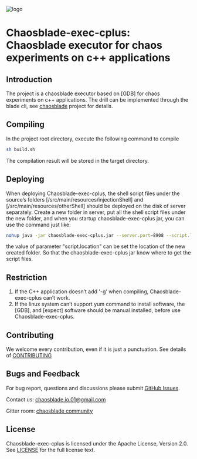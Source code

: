 ![logo](https://chaosblade.oss-cn-hangzhou.aliyuncs.com/doc/image/chaosblade-logo.png)

# Chaosblade-exec-cplus: Chaosblade executor for chaos experiments on c++ applications


## Introduction
The project is a chaosblade executor based on [GDB] for chaos 
experiments on c++ applications. The drill can be implemented through the blade cli, see 
[chaosblade](https://github.com/chaosblade-io/chaosblade) project for details.


## Compiling
In the project root directory, execute the following command to compile
```bash
sh build.sh
```

The compilation result will be stored in the target directory.


## Deploying
When deploying Chaosblade-exec-cplus, the shell script files under the source’s folders [/src/main/resources/injectionShell] and [/src/main/resources/otherShell] should be deployed on the disk of server separately. Create a new folder in server, put all the shell script files under the new folder, and when you startup chaosblade-exec-cplus jar, you can use the command just like: 
```bash
nohup java -jar chaosblade-exec-cplus.jar --server.port=8908 --script.location=/home/admin/cplus/ & 
```
the value of parameter "script.location" can be set the location of the new created folder. So that the  chaosblade-exec-cplus jar know where to get the script files.


## Restriction
1. If the C++ application doesn’t add '-g' when compiling, Chaosblade-exec-cplus can’t work. 
2. If the linux system can’t support yum command to install software,  the [GDB], and [expect] software should be manual installed, before use Chaosblade-exec-cplus.


## Contributing
We welcome every contribution, even if it is just a punctuation. See details of [CONTRIBUTING](CONTRIBUTING.md)


## Bugs and Feedback
For bug report, questions and discussions please submit [GitHub Issues](https://github.com/chaosblade-io/chaosblade-exec-cplus/issues).

Contact us: chaosblade.io.01@gmail.com

Gitter room: [chaosblade community](https://gitter.im/chaosblade-io/community)


## License
Chaosblade-exec-cplus is licensed under the Apache License, Version 2.0. See [LICENSE](LICENSE) for the full license text.
